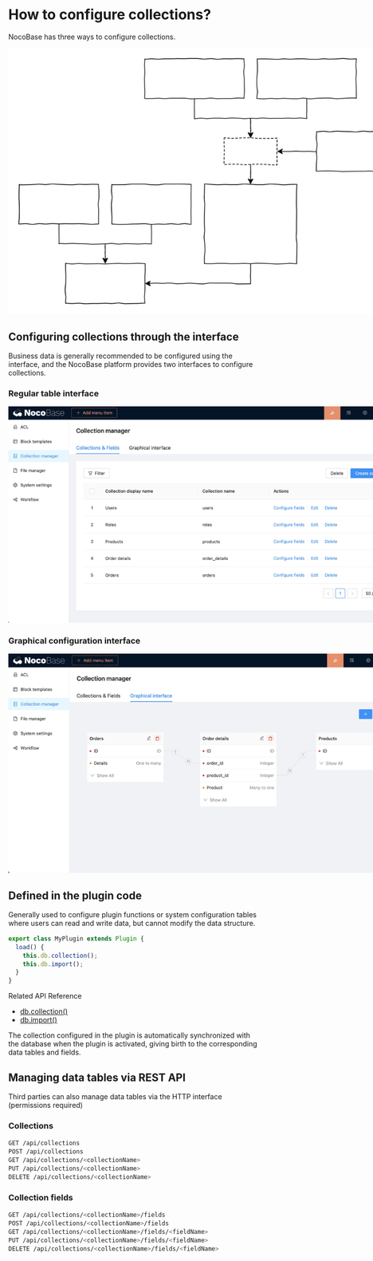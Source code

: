# How to configure collections?

NocoBase has three ways to configure collections.

<img src="./cm.svg" style="max-width: 800px;" />

## Configuring collections through the interface

Business data is generally recommended to be configured using the interface, and the NocoBase platform provides two interfaces to configure collections.

### Regular table interface

<img src="./table.jpg" style="max-width: 800px;" />

### Graphical configuration interface

<img src="./graph.jpg" style="max-width: 800px;" />

## Defined in the plugin code

Generally used to configure plugin functions or system configuration tables where users can read and write data, but cannot modify the data structure.

```ts
export class MyPlugin extends Plugin {
  load() {
    this.db.collection();
    this.db.import();
  }
}
```

Related API Reference

- [db.collection()](/api/database#collection)
- [db.import()](/api/database#import)

The collection configured in the plugin is automatically synchronized with the database when the plugin is activated, giving birth to the corresponding data tables and fields.

## Managing data tables via REST API

Third parties can also manage data tables via the HTTP interface (permissions required)

### Collections

```bash
GET /api/collections
POST /api/collections
GET /api/collections/<collectionName>
PUT /api/collections/<collectionName>
DELETE /api/collections/<collectionName>
```

### Collection fields

```bash
GET /api/collections/<collectionName>/fields
POST /api/collections/<collectionName>/fields
GET /api/collections/<collectionName>/fields/<fieldName>
PUT /api/collections/<collectionName>/fields/<fieldName>
DELETE /api/collections/<collectionName>/fields/<fieldName>
```

